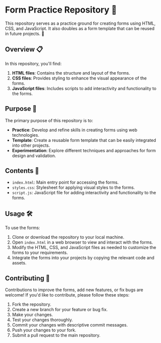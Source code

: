 # Form Practice Repository 📝

This repository serves as a practice ground for creating forms using HTML, CSS, and JavaScript. It also doubles as a form template that can be reused in future projects. 🚀

## Overview 📋

In this repository, you'll find:

1. **HTML files**: Contains the structure and layout of the forms.
2. **CSS files**: Provides styling to enhance the visual appearance of the forms.
3. **JavaScript files**: Includes scripts to add interactivity and functionality to the forms.

## Purpose 🎯

The primary purpose of this repository is to:

- **Practice**: Develop and refine skills in creating forms using web technologies.
- **Template**: Create a reusable form template that can be easily integrated into other projects.
- **Experimentation**: Explore different techniques and approaches for form design and validation.

## Contents 📁

- `index.html`: Main entry point for accessing the forms.
- `styles.css`: Stylesheet for applying visual styles to the forms.
- `script.js`: JavaScript file for adding interactivity and functionality to the forms.

## Usage 🛠️

To use the forms:

1. Clone or download the repository to your local machine.
2. Open `index.html` in a web browser to view and interact with the forms.
3. Modify the HTML, CSS, and JavaScript files as needed to customize the forms to your requirements.
4. Integrate the forms into your projects by copying the relevant code and assets.

## Contributing 🤝

Contributions to improve the forms, add new features, or fix bugs are welcome! If you'd like to contribute, please follow these steps:

1. Fork the repository.
2. Create a new branch for your feature or bug fix.
3. Make your changes.
4. Test your changes thoroughly.
5. Commit your changes with descriptive commit messages.
6. Push your changes to your fork.
7. Submit a pull request to the main repository.

